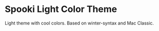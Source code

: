 Spooki Light Color Theme
======

Light theme with cool colors. Based on winter-syntax and Mac Classic.
